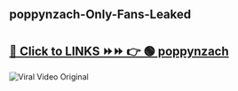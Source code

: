 
 ## poppynzach-Only-Fans-Leaked

# <h2><a href="https://clipsfans.com/poppynzach&ref=git">🔗 Click to LINKS ⏩⏩ 👉 🟢 poppynzach </a></h2>

<a href="https://clipsfans.com/poppynzach&ref=git" rel="nofollow" data-target="animated-image.originalLink"><img src="https://i.ibb.co.com/xMMVF88/686577567.gif" alt="Viral Video Original" style="max-width: 100%; display: inline-block;" data-target="animated-image.originalImage"></a>
